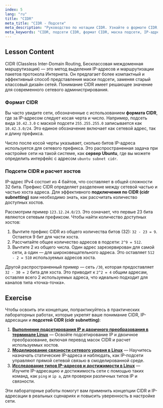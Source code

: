 ```yaml
---
index: 5
lang: "ru"
title: "CIDR"
meta_title: "CIDR - Подсети"
meta_description: "Руководство по нотации CIDR. Узнайте о формате CIDR, подсетях CIDR и о том, как рассчитать хосты для вашей сети, в том числе на сервере Ubuntu. Освойте IP-адресацию с помощью CIDR."
meta_keywords: "CIDR, подсети CIDR, формат CIDR, маска подсети, IP-адресация, подсеть сервера Ubuntu CIDR, подсеть Ubuntu CIDR, сетевой префикс, сетевые технологии Linux"
---
```


## Lesson Content

CIDR (Classless Inter-Domain Routing, Бесклассовая междоменная маршрутизация) — это метод выделения IP-адресов и маршрутизации пакетов протокола Интернета. Он предлагает более компактный и эффективный способ представления маски подсети, заменяя старый классовый дизайн сетей. Понимание CIDR имеет решающее значение для современного сетевого администрирования.

### Формат CIDR

Вы часто увидите сети, обозначенные с использованием **формата CIDR**, где за IP-адресом следует косая черта и число. Например, подсеть вида `10.42.3.0` с маской подсети `255.255.255.0` записывается как `10.42.3.0/24`. Это единое обозначение включает как сетевой адрес, так и длину префикса.

Число после косой черты указывает, сколько битов IP-адреса используется для сетевого префикса. Это распространенная задача при настройке сети на такой системе, как **сервер Ubuntu**, где вы можете определить интерфейс с адресом `ubuntu subnet cidr`.

### Подсети CIDR и расчет хостов

IP-адрес IPv4 состоит из 4 байтов, что составляет в общей сложности 32 бита. Префикс CIDR определяет разделение между сетевой частью и частью хоста адреса. Для эффективного **подключения по CIDR (cidr subnetting)** вам необходимо знать, как рассчитать количество доступных хостов.

Рассмотрим пример `123.12.24.0/23`. Это означает, что первые 23 бита являются сетевым префиксом. Чтобы найти количество доступных хостов:

1. Вычтите префикс CIDR из общего количества битов (32): `32 - 23 = 9`. Остается 9 бит для части хоста.
2. Рассчитайте общее количество адресов в подсети: `2^9 = 512`.
3. Вычтите 2 из общего числа. Один адрес зарезервирован для самой сети, а один — для широковещательного адреса. Это оставляет `512 - 2 = 510` используемых адресов хоста.

Другой распространенный пример — сеть `/30`, которая предоставляет `32 - 30 = 2` бита для хоста. Это приводит к `2^2 = 4` общим адресам, оставляя всего 2 используемых адреса, что идеально подходит для каналов типа «точка-точка».

## Exercise

Чтобы освоить эти концепции, попрактикуйтесь в практических лабораторных работах, которые укрепят ваше понимание CIDR, IP-адресации и **подсетей CIDR (cidr subnetting)**:

1. **[Выполнение подсетирования IP и двоичного преобразования в терминале Linux](https://labex.io/ru/labs/comptia-perform-ip-subnetting-and-binary-conversion-in-the-linux-terminal-592782)** — Освойте подсетирование IP и двоичное преобразование, включая перевод масок CIDR и расчет используемых хостов.
2. **[Моделирование связности сетевого уровня в Linux](https://labex.io/ru/labs/comptia-simulate-network-layer-connectivity-in-linux-592752)** — Научитесь назначать статические IP-адреса и наблюдать, как IP-подсети управляют прямой сетевой связью в смоделированной среде.
3. **[Исследование типов IP-адресов и достижимости в Linux](https://labex.io/ru/labs/comptia-explore-ip-address-types-and-reachability-in-linux-592780)** — Изучите IP-адресацию и достижимость сети с помощью таких команд, как `ping` и `ip a`, для проверки различных типов IP и связности.

Эти лабораторные работы помогут вам применить концепции CIDR и IP-адресации в реальных сценариях и повысить уверенность в настройке сети.
